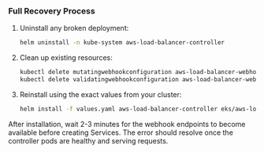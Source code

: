 ### Full Recovery Process
1. Uninstall any broken deployment:
   ```bash
   helm uninstall -n kube-system aws-load-balancer-controller
   ```

2. Clean up existing resources:
   ```bash
   kubectl delete mutatingwebhookconfiguration aws-load-balancer-webhook
   kubectl delete validatingwebhookconfiguration aws-load-balancer-webhook
   ```

3. Reinstall using the exact values from your cluster:
   ```bash
   helm install -f values.yaml aws-load-balancer-controller eks/aws-load-balancer-controller -n kube-system
   ```

After installation, wait 2-3 minutes for the webhook endpoints to become available before creating Services. The error should resolve once the controller pods are healthy and serving requests.